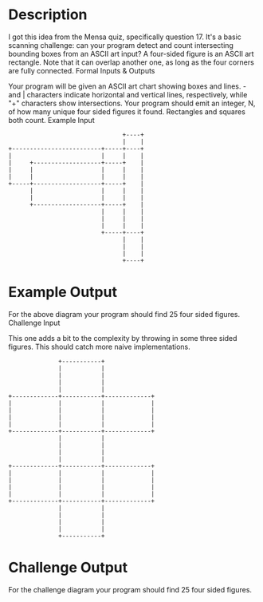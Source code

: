 # Description

I got this idea from the Mensa quiz, specifically question 17. It's a basic scanning challenge: can your program detect and count intersecting bounding boxes from an ASCII art input? A four-sided figure is an ASCII art rectangle. Note that it can overlap another one, as long as the four corners are fully connected.
Formal Inputs & Outputs

Your program will be given an ASCII art chart showing boxes and lines. - and | characters indicate horizontal and vertical lines, respectively, while "+" characters show intersections.
Your program should emit an integer, N, of how many unique four sided figures it found. Rectangles and squares both count.
Example Input

                                    +----+
                                    |    |
    +-------------------------+-----+----+
    |                         |     |    |
    |     +-------------------+-----+    |
    |     |                   |     |    |
    |     |                   |     |    |
    +-----+-------------------+-----+    |
          |                   |     |    |
          |                   |     |    |
          +-------------------+-----+    |
                              |     |    |
                              |     |    |
                              |     |    |
                              +-----+----+
                                    |    |
                                    |    |
                                    |    |
                                    +----+

# Example Output

For the above diagram your program should find 25 four sided figures.
Challenge Input

This one adds a bit to the complexity by throwing in some three sided figures. This should catch more naive implementations.

                  +-----------+
                  |           |
                  |           |
                  |           |
                  |           |              
    +-------------+-----------+-------------+
    |             |           |             |
    |             |           |             |
    |             |           |             |
    |             |           |             |
    +-------------+-----------+-------------+
                  |           |
                  |           |
                  |           |
                  |           |              
    +-------------+-----------+-------------+
    |             |           |             |
    |             |           |             |
    |             |           |             |
    |             |           |             |
    +-------------+-----------+-------------+
                  |           |
                  |           |
                  |           |
                  |           |              
                  +-----------+

# Challenge Output

For the challenge diagram your program should find 25 four sided figures.